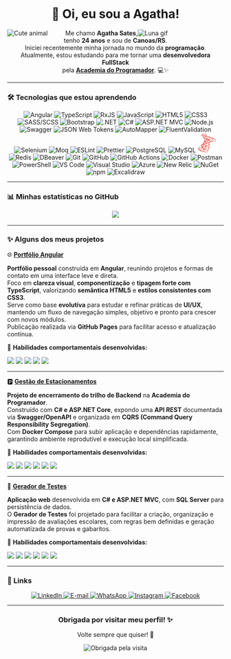 <h1 align="center">🐣 Oi, eu sou a Agatha!</h1>

<p>
  <img align="left" src="https://media1.tenor.com/m/Jsj-LPg73J0AAAAd/cute-animals.gif" width="135" alt="Cute animal" />
  <img align="right" src="https://media1.tenor.com/m/BnIPE5qUprgAAAAd/luna-sailor-moon.gif" width="200" alt="Luna gif" />
</p>

<p align="center">
  Me chamo <strong>Agatha Sates</strong>, tenho <strong>24 anos</strong> e sou de <strong>Canoas/RS</strong>.<br/>
  Iniciei recentemente minha jornada no mundo da <strong>programação</strong>.<br/>
  Atualmente, estou estudando para me tornar uma <strong>desenvolvedora FullStack</strong><br/>
  pela <a href="https://academiadoprogramador.net/inicio" target="_blank"><strong>Academia do Programador</strong></a>. 💻✨
</p>

---

### 🛠️ Tecnologias que estou aprendendo

<p align="center">
  <!-- Frontend Core -->
  <img src="https://skillicons.dev/icons?i=angular" height="45" alt="Angular" title="Angular" />
  <img src="https://skillicons.dev/icons?i=ts" height="45" alt="TypeScript" title="TypeScript" />
  <img src="https://skillicons.dev/icons?i=rxjs&theme=dark" height="45" alt="RxJS" title="RxJS" />
  <img src="https://skillicons.dev/icons?i=js&theme=dark" height="45" alt="JavaScript" title="JavaScript" />
  <img src="https://skillicons.dev/icons?i=html" height="45" alt="HTML5" title="HTML5" />
  <img src="https://skillicons.dev/icons?i=css" height="45" alt="CSS3" title="CSS3" />
  <img src="https://skillicons.dev/icons?i=sass" height="45" alt="SASS/SCSS" title="SASS/SCSS" />
  <img src="https://skillicons.dev/icons?i=bootstrap" height="45" alt="Bootstrap" title="Bootstrap" />

  <!-- Backend / Platform -->
  <img src="https://skillicons.dev/icons?i=dotnet" height="45" alt=".NET" title=".NET" />
  <img src="https://skillicons.dev/icons?i=cs" height="45" alt="C#" title="C#" />
  <img src="https://cdn.jsdelivr.net/gh/devicons/devicon@latest/icons/dot-net/dot-net-original.svg" height="45" alt="ASP.NET MVC" title="ASP.NET MVC" />
  <img src="https://skillicons.dev/icons?i=nodejs" height="45" alt="Node.js" title="Node.js" />

  <!-- APIs / Auth -->
  <img src="https://cdn.simpleicons.org/swagger?viewbox=auto" height="45" alt="Swagger" title="Swagger" />
  <img src="https://cdn.simpleicons.org/jsonwebtokens?viewbox=auto" height="45" alt="JSON Web Tokens" title="JSON Web Tokens" />
  <img src="https://avatars.githubusercontent.com/u/890883?s=256" height="45" alt="AutoMapper" title="AutoMapper" />
  <img src="https://github.com/FluentValidation/FluentValidation/raw/main/fv-small.png" height="45" alt="FluentValidation" title="FluentValidation" />

  <!-- Qualidade / Testes -->
  <img src="https://cdn.simpleicons.org/selenium?viewbox=auto" height="45" alt="Selenium" title="Selenium" />
  <img src="https://cdn.simpleicons.org/moq?viewbox=auto" height="45" alt="Moq" title="Moq" />
  <img src="https://cdn.simpleicons.org/eslint?viewbox=auto" height="45" alt="ESLint" title="ESLint" />
  <img src="https://cdn.simpleicons.org/prettier?viewbox=auto" height="45" alt="Prettier" title="Prettier" />

  <!-- Dados / Cache / Ferramentas de DB -->
  <img src="https://skillicons.dev/icons?i=postgres" height="45" alt="PostgreSQL" title="PostgreSQL" />
  <img src="https://skillicons.dev/icons?i=mysql" height="45" alt="MySQL" title="MySQL" />
  <img src="https://raw.githubusercontent.com/devicons/devicon/master/icons/microsoftsqlserver/microsoftsqlserver-plain.svg" height="45" alt="MSSQL" title="MSSQL" />
  <img src="https://skillicons.dev/icons?i=redis" height="45" alt="Redis" title="Redis" />
  <img src="https://cdn.simpleicons.org/dbeaver?viewbox=auto" height="45" alt="DBeaver" title="DBeaver" />

  <!-- DevTools / Cloud / Observabilidade -->
  <img src="https://skillicons.dev/icons?i=git" height="45" alt="Git" title="Git" />
  <img src="https://skillicons.dev/icons?i=github" height="45" alt="GitHub" title="GitHub" />
  <img src="https://cdn.simpleicons.org/githubactions?viewbox=auto" height="45" alt="GitHub Actions" title="GitHub Actions" />
  <img src="https://skillicons.dev/icons?i=docker" height="45" alt="Docker" title="Docker" />
  <img src="https://skillicons.dev/icons?i=postman" height="45" alt="Postman" title="Postman" />
  <img src="https://skillicons.dev/icons?i=powershell&theme=dark" height="45" alt="PowerShell" title="PowerShell" />
  <img src="https://skillicons.dev/icons?i=vscode" height="45" alt="VS Code" title="VS Code" />
  <img src="https://skillicons.dev/icons?i=visualstudio" height="45" alt="Visual Studio" title="Visual Studio" />
  <img src="https://skillicons.dev/icons?i=azure" height="45" alt="Azure" title="Azure" />
  <img src="https://cdn.simpleicons.org/newrelic?viewbox=auto" height="45" alt="New Relic" title="New Relic" />
  <img src="https://cdn.simpleicons.org/nuget?viewbox=auto" height="45" alt="NuGet" title="NuGet" />
  <img src="https://cdn.simpleicons.org/npm?viewbox=auto" height="45" alt="npm" title="npm" />
  <img src="https://cdn.simpleicons.org/excalidraw?viewbox=auto" height="45" alt="Excalidraw" title="Excalidraw" />

</p>

---

### 📊 Minhas estatísticas no GitHub

<p align="center">
  <img src="https://github-readme-stats.vercel.app/api/top-langs/?username=AgathaSates&layout=compact&langs_count=6&theme=tokyonight" width="390" />
</p>

---

### ✨ Alguns dos meus projetos

🌐 [**Portfólio Angular**](https://agathasates.github.io/portfolio-angular)

**Portfólio pessoal** construída em **Angular**, reunindo projetos e formas de contato em uma interface leve e direta.  
Foco em **clareza visual**, **componentização** e **tipagem forte com TypeScript**, valorizando **semântica HTML5** e **estilos consistentes com CSS3**.  
Serve como base **evolutiva** para estudar e refinar práticas de **UI/UX**, mantendo um fluxo de navegação simples, objetivo e pronto para crescer com novos módulos.  
Publicação realizada via **GitHub Pages** para facilitar acesso e atualização contínua.

<p> 🔧 <strong>Habilidades comportamentais desenvolvidas:</strong></p>
<p align="left">
  <img src="https://img.shields.io/badge/Autonomia-purple?style=for-the-badge&logo=sololearn&logoColor=white"/>
  <img src="https://img.shields.io/badge/Organiza%C3%A7%C3%A3o-E4405F?style=for-the-badge&logo=todoist&logoColor=white"/>
  <img src="https://img.shields.io/badge/Curiosidade%20T%C3%A9cnica-302683?style=for-the-badge&logo=freecodecamp&logoColor=white"/>
  <img src="https://img.shields.io/badge/Proatividade-f97316?style=for-the-badge&logo=zapier&logoColor=white"/>
  <img src="https://img.shields.io/badge/Criatividade-pink?style=for-the-badge&logo=figma&logoColor=white"/>
</p>

---

 🅿️ [**Gestão de Estacionamentos**](https://github.com/AgathaSates/Gestao-de-Estacionamentos)
  
  **Projeto de encerramento do trilho de Backend** na **Academia do Programador**.  
Construído com **C# e ASP.NET Core**, expondo uma **API REST** documentada via **Swagger/OpenAPI** e organizada em **CQRS (Command Query Responsibility Segregation)**.  
Com **Docker Compose** para subir aplicação e dependências rapidamente, garantindo ambiente reprodutível e execução local simplificada.

<p> 🔧 <strong>Habilidades comportamentais desenvolvidas:</strong></p>
<p align="left">
  <img src="https://img.shields.io/badge/Trabalho%20em%20Equipe-important?style=for-the-badge&logo=handshake&logoColor=white"/>
  <img src="https://img.shields.io/badge/Organiza%C3%A7%C3%A3o%20%26%20Disciplina-8B5CF6?style=for-the-badge&logo=todoist&logoColor=white"/>
  <img src="https://img.shields.io/badge/Resolu%C3%A7%C3%A3o%20de%20Problemas-ff6b6b?style=for-the-badge&logo=stackoverflow&logoColor=white"/>
  <img src="https://img.shields.io/badge/Foco%20em%20Qualidade-22c55e?style=for-the-badge&logo=eslint&logoColor=white"/>
  <img src="https://img.shields.io/badge/Comprometimento-yellow?style=for-the-badge&logo=clockify&logoColor=black"/>
  <img src="https://img.shields.io/badge/Kanban-026AA7?style=for-the-badge&logo=trello&logoColor=white"/>
  
</p>

---

📝 [**Gerador de Testes**](https://github.com/AgathaSates/Gerador-de-Testes)  

**Aplicação web** desenvolvida em **C# e ASP.NET MVC**, com **SQL Server** para persistência de dados.  
O **Gerador de Testes** foi projetado para facilitar a criação, organização e impressão de avaliações escolares, com regras bem definidas e geração automatizada de provas e gabaritos.

<p> 🔧 <strong>Habilidades comportamentais desenvolvidas:</strong></p>
<p align="left"> 
  <img src="https://img.shields.io/badge/Lideran%C3%A7a-purple?style=for-the-badge&logo=asana&logoColor=white"/>
  <img src="https://img.shields.io/badge/Colabora%C3%A7%C3%A3o-9cf?style=for-the-badge&logo=github&logoColor=black"/>
  <img src="https://img.shields.io/badge/Aprendizado%20Cont%C3%ADnuo-blue?style=for-the-badge&logo=coursera&logoColor=white"/>
  <img src="https://img.shields.io/badge/Reuni%C3%B5es%20efetivas-188038?style=for-the-badge&logo=googlemeet&logoColor=white"/>
  <img src="https://img.shields.io/badge/Feedback%20Construtivo-181717?style=for-the-badge&logo=github&logoColor=white"/>
  <img src="https://img.shields.io/badge/Planejamento%20%C3%81gil-0052CC?style=for-the-badge&logo=jira&logoColor=white"/>
</p>

---

### 🔗 Links

<p align="center">
  <a href="https://www.linkedin.com/in/agatha-sates-4537a7355/" target="_blank">
    <img src="https://img.shields.io/badge/LinkedIn-0A66C2?style=for-the-badge&logo=linkedin&logoColor=white" alt="LinkedIn"/>
  </a>
  <a href="mailto:agathasates.dev@gmail.com?subject=Contato%20via%20github&body=Olá%2C%20gostaria%20de%20entrar%20em%20contato%20com%20você." target="_blank">
    <img src="https://img.shields.io/badge/E--mail-D14836?style=for-the-badge&logo=gmail&logoColor=white" alt="E-mail"/>
  </a>
  <a href="https://wa.me/555194611212?text=Olá! Vim pelo github!" target="_blank">
    <img src="https://img.shields.io/badge/WhatsApp-25D366?style=for-the-badge&logo=whatsapp&logoColor=white" alt="WhatsApp"/>
  </a>
  <a href="https://www.instagram.com/satesagatha/" target="_blank">
    <img src="https://img.shields.io/badge/Instagram-E4405F?style=for-the-badge&logo=instagram&logoColor=white" alt="Instagram"/>
  </a>
  <a href="https://www.facebook.com/agatha.sates.7" target="_blank">
    <img src="https://img.shields.io/badge/Facebook-1877F2?style=for-the-badge&logo=facebook&logoColor=white" alt="Facebook"/>
  </a>
</p>

---

<h3 align="center">Obrigada por visitar meu perfil! ✨</h2>
<p align="center">Volte sempre que quiser! 💖</p>

<p align="center">
  <img src="https://media1.tenor.com/m/Exe1C0xuxyMAAAAd/anime-girl.gif" width="200" alt="Obrigada pela visita" />
</p>


